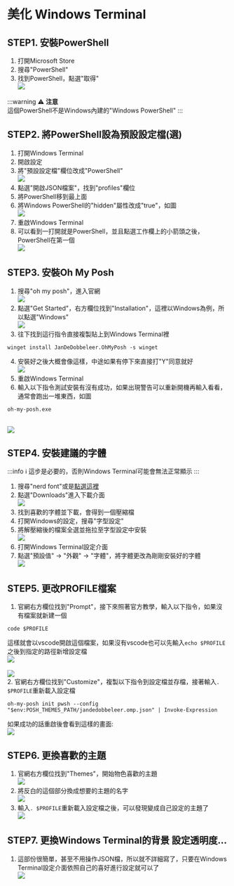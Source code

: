 # 美化 Windows Terminal

## STEP1. 安裝PowerShell

1. 打開Microsoft Store
2. 搜尋"PowerShell"
3. 找到PowerShell，點選"取得"
<br> ![](https://i.imgur.com/NMYgb7U.png) <br>

:::warning
:warning: **注意** <br>
這個PowerShell不是Windows內建的"Windows PowerShell"
:::

## STEP2. 將PowerShell設為預設設定檔(選)
1. 打開Windows Terminal
2. 開啟設定
3. 將"預設設定檔"欄位改成"PowerShell"
<br> ![](https://i.imgur.com/H9O3czH.png) <br>
4. 點選"開啟JSON檔案"，找到"profiles"欄位
5. 將PowerShell移到最上面
6. 將Windows PowerShell的"hidden"屬性改成"true"，如圖
<br> ![](https://i.imgur.com/sImPQuI.png) <br>
7. 重啟Windows Terminal
8. 可以看到一打開就是PowerShell，並且點選工作欄上的小箭頭之後，PowerShell在第一個
<br> ![](https://i.imgur.com/Q0PYTwz.png) <br>

## STEP3. 安裝Oh My Posh

1. 搜尋"oh my posh"，進入官網
<br> ![](https://i.imgur.com/v4VTfSh.png) <br>
2. 點選"Get Started"，右方欄位找到"Installation"，這裡以Windows為例，所以點選"Windows"
<br> ![](https://i.imgur.com/CvnoLuy.png) <br>
3. 往下找到這行指令直接複製貼上到Windows Terminal裡
```
winget install JanDeDobbeleer.OhMyPosh -s winget
```
4. 安裝好之後大概會像這樣，中途如果有停下來直接打"Y"同意就好
<br> ![](https://i.imgur.com/XWccLVu.png) <br>
5. 重啟Windows Terminal
6. 輸入以下指令測試安裝有沒有成功，如果出現警告可以重新開機再輸入看看，通常會跑出一堆東西，如圖
```
oh-my-posh.exe
```
<br> ![](https://i.imgur.com/bJo0RXy.png) <br>

## STEP4. 安裝建議的字體

:::info
:information_source: 這步是必要的，否則Windows Terminal可能會無法正常顯示
:::

1. 搜尋"nerd font"或是[點選這裡](https://www.nerdfonts.com/)
2. 點選"Downloads"進入下載介面
<br> ![](https://i.imgur.com/MMBfaMg.png) <br>
3. 找到喜歡的字體並下載，會得到一個壓縮檔
4. 打開Windows的設定，搜尋"字型設定"
5. 將解壓縮後的檔案全選並拖拉至字型設定中安裝
<br> ![](https://i.imgur.com/Xhp2BxS.png) <br>
6. 打開Windows Terminal設定介面
7. 點選"預設值" $\rightarrow$ "外觀" $\rightarrow$ "字體"，將字體更改為剛剛安裝好的字體
<br> ![](https://i.imgur.com/tmk9JOv.png) <br>

## STEP5. 更改PROFILE檔案

1. 官網右方欄位找到"Prompt"，接下來照著官方教學，輸入以下指令，如果沒有檔案就新建一個
```
code $PROFILE
```
這樣就會以vscode開啟這個檔案，如果沒有vscode也可以先輸入`echo $PROFILE`之後到指定的路徑新增設定檔
<br> ![](https://i.imgur.com/pBdsu6J.png) <br>
<br> ![](https://i.imgur.com/v3x3mNK.png) <br>
2. 官網右方欄位找到"Customize"，複製以下指令到設定檔並存檔，接著輸入`. $PROFILE`重新載入設定檔
```
oh-my-posh init pwsh --config "$env:POSH_THEMES_PATH/jandedobbeleer.omp.json" | Invoke-Expression
```
如果成功的話重啟後會看到這樣的畫面:
<br> ![](https://i.imgur.com/E2T7hga.png) <br>

## STEP6. 更換喜歡的主題

1. 官網右方欄位找到"Themes"，開始物色喜歡的主題
<br> ![](https://i.imgur.com/XoQYkuL.png) <br>
2. 將反白的這個部分換成想要的主題的名字
<br> ![](https://i.imgur.com/3kzqJwn.png) <br>
3. 輸入`. $PROFILE`重新載入設定檔之後，可以發現變成自己設定的主題了
<br> ![](https://i.imgur.com/yLlGi8f.png) <br>

## STEP7. 更換Windows Terminal的背景 設定透明度...

1. 這部份很簡單，甚至不用操作JSON檔，所以就不詳細寫了，只要在Windows Terminal設定介面依照自己的喜好進行設定就可以了
<br> ![](https://i.imgur.com/PtiE2cX.png) <br>